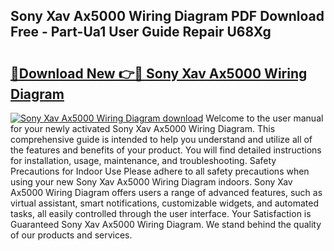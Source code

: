 ## Sony Xav Ax5000 Wiring Diagram PDF Download Free - Part-Ua1 User Guide Repair U68Xg

# <h2><a href="http://dfhl3r7.blite.top/?on=Sony+Xav+Ax5000+Wiring+Diagram">🔗Download New 👉🔴 Sony Xav Ax5000 Wiring Diagram</a></h2>

[![Sony Xav Ax5000 Wiring Diagram download](https://i.imgur.com/lujVjoI.png)](http://dfhl3r7.blite.top/?on=Sony+Xav+Ax5000+Wiring+Diagram)
Welcome to the user manual for your newly activated Sony Xav Ax5000 Wiring Diagram. This comprehensive guide is intended to help you understand and utilize all of the features and benefits of your product. You will find detailed instructions for installation, usage, maintenance, and troubleshooting. Safety Precautions for Indoor Use Please adhere to all safety precautions when using your new Sony Xav Ax5000 Wiring Diagram indoors. Sony Xav Ax5000 Wiring Diagram offers users a range of advanced features, such as virtual assistant, smart notifications, customizable widgets, and automated tasks, all easily controlled through the user interface. Your Satisfaction is Guaranteed Sony Xav Ax5000 Wiring Diagram. We stand behind the quality of our products and services.
